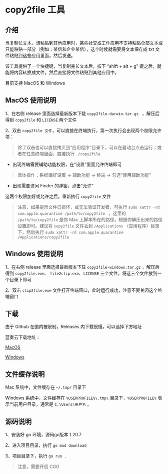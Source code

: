 # copy2file 工具

## 介绍

当复制长文本，想粘贴到其他应用时，某些社交或工作应用不支持粘贴全部文本或只能粘贴一部分（例如：某信和企业某信），这个时候就需要将文本保存成 txt 文件粘贴到这些应用里面，然后发送。

该工具提供了一个快捷键，当复制完长文本后，按下 “shift + alt + g” 键之后，就能将内容转换成文件，然后直接将文件粘贴到其他应用中。

目前支持 MacOS 和 Windows


## MacOS 使用说明

1、在右侧 release 里面选择最新版本下载 `copy2file-darwin.tar.gz
` ，解压后得到 `copy2file` 和 `LICENSE` 两个文件


2、双击 `copy2file 文件`，可以直接在终端执行，第一次执行会出现两个权限允许项：

> 除了双击也可以直接拷贝到“应用程序”目录下，可以在启动台点击运行；或者在任意终端里面，直接执行 `./copy2file`

- 出现终端需要辅助功能权限，在“设置”里面允许终端即可
  
> 具体操作：系统偏好设置 -> 辅助功能 -> 终端 -> 勾选“使用辅助功能”

- 出现需要访问 Finder 的弹窗，点击“允许”

这两个权限加好或允许之后，重新执行 `copy2file` 文件

> 注意，如果提示文件已损坏，或无法验证开发者，可执行 `sudo xattr -rd com.apple.quarantine /path/to/copy2file
` ，这里的 `/path/to/copy2file` 是你 Mac 上脚本所在的路径，根据你解压出来的路径设置即可。建议将 `copy2file` 文件丢到 `/Applications` （应用程序）目录下，然后执行 `sudo xattr -rd com.apple.quarantine /Applications/copy2file` 

## Windows 使用说明

1、在右侧 release 里面选择最新版本下载 `copy2file-windows.tar.gz` ，解压后得到 `copy2file.exe`、 `file2clip.exe`、`LICENSE` 三个文件，将这三个文件放到一个目录下即可

2、双击 `clip2file.exe` 文件打开终端窗口，此时运行成功，注意不要关闭这个终端窗口


## 下载

由于 Github 在国内被限制，Releases 内下载很慢，可以选择下方地址

蓝奏云下载地址：

[MacOS](https://wwi.lanzoup.com/i5Jop1799fqd)

[Windows](https://wwi.lanzoup.com/iBqNV1799fjg)

## 文件缓存说明

Mac 系统中，文件缓存在 `~/.tmp/` 目录下

Windows 系统中，文件缓存在 `%USERPROFILE%\.tmp\` 目录下，`%USERPROFILE%` 表示当前用户目录，通常是 `C:\Users\用户名` 。

## 源码说明

1、安装好 go 环境，源码go版本 1.20.7

2、进入项目目录，执行 `go mod download`

3、项目目录下，执行 `go run .`

> 注意，需要开启 CGO
> 
